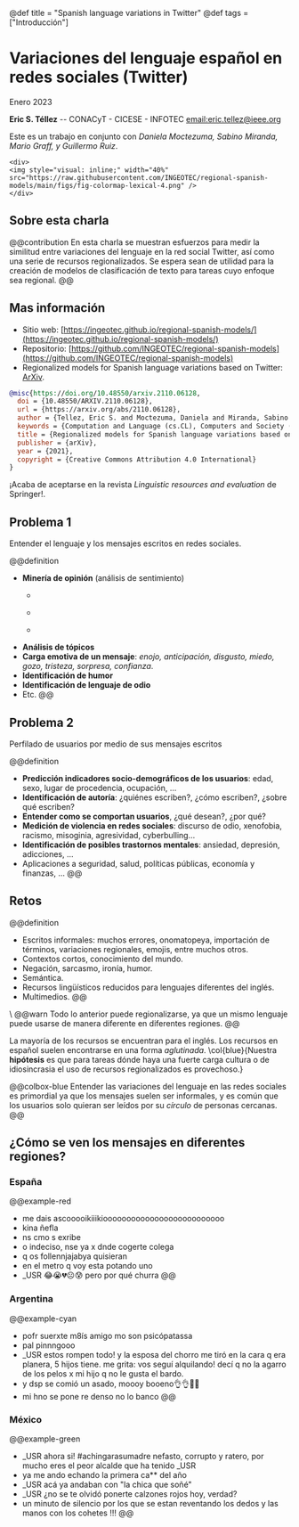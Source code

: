 @def title = "Spanish language variations in Twitter"
@def tags = ["Introducción"]

# Variaciones del lenguaje español en redes sociales (Twitter)

Enero 2023

**Eric S. Téllez** -- CONACyT - CICESE - INFOTEC [email:eric.tellez@ieee.org]()


Este es un trabajo en conjunto con _Daniela Moctezuma, Sabino Miranda, Mario Graff, y Guillermo Ruiz_.

<!--
<div style="font-size: 420px; opacity: 0.2; font-weight: bold; color: rgb(130, 100, 30)">Ñ ñ</div>
-->
~~~
<div>
<img style="visual: inline;" width="40%" src="https://raw.githubusercontent.com/INGEOTEC/regional-spanish-models/main/figs/fig-colormap-lexical-4.png" />
</div>
~~~
<!--img style="visual: inline;" width="40%" src="https://raw.githubusercontent.com/INGEOTEC/regional-spanish-models/main/figs/fig-lexical-umap-4.png" /-->


## Sobre esta charla
@@contribution
En esta charla se muestran esfuerzos para medir la similitud entre variaciones del lenguaje en la red social Twitter, así como una serie de recursos regionalizados. Se espera sean de utilidad para la creación de modelos de clasificación de texto para tareas cuyo enfoque sea regional.
@@

## Mas información
- Sitio web: [https://ingeotec.github.io/regional-spanish-models/](https://ingeotec.github.io/regional-spanish-models/)
- Repositorio: [https://github.com/INGEOTEC/regional-spanish-models](https://github.com/INGEOTEC/regional-spanish-models)
- Regionalized models for Spanish language variations based on Twitter: [ArXiv](https://arxiv.org/abs/2110.06128).

```bibtex
@misc{https://doi.org/10.48550/arxiv.2110.06128,
  doi = {10.48550/ARXIV.2110.06128},
  url = {https://arxiv.org/abs/2110.06128},
  author = {Tellez, Eric S. and Moctezuma, Daniela and Miranda, Sabino and Graff, Mario and Ruiz, Guillermo},
  keywords = {Computation and Language (cs.CL), Computers and Society (cs.CY), Social and Information Networks (cs.SI), FOS: Computer and information sciences, FOS: Computer and information sciences},
  title = {Regionalized models for Spanish language variations based on Twitter},
  publisher = {arXiv},
  year = {2021},
  copyright = {Creative Commons Attribution 4.0 International}
}
```

¡Acaba de aceptarse en la revista _Linguistic resources and evaluation_ de Springer!.

## Problema 1
Entender el lenguaje y los mensajes escritos en redes sociales.

@@definition
- **Minería de opinión** (análisis de sentimiento)
  - ~~~<span style="color: rgb(0, 0, 255);">positivo :) </span>~~~
  - ~~~<span style="color: rgb(130, 130, 130);">neutro :) </span>~~~
  - ~~~<span style="color: rgb(255, 0, 0);">negativo :( </span>~~~
- **Análisis de tópicos**
- **Carga emotiva de un mensaje**: _enojo, anticipación, disgusto, miedo, gozo, tristeza, sorpresa, confianza_.
- **Identificación de humor**
- **Identificación de lenguaje de odio**
- Etc.
@@

## Problema 2
Perfilado de usuarios por medio de sus mensajes escritos

@@definition
- **Predicción indicadores socio-demográficos de los usuarios**: edad, sexo, lugar de procedencia, ocupación, ...
- **Identificación de autoría**: ¿quiénes escriben?, ¿cómo escriben?, ¿sobre qué escriben?
- **Entender como se comportan usuarios**, ¿qué desean?, ¿por qué?
- **Medición de violencia en redes sociales**: discurso de odio, xenofobia, racismo, misoginia, agresividad, cyberbulling...
- **Identificación de posibles trastornos mentales**: ansiedad, depresión, adicciones, ...
- Aplicaciones a seguridad, salud, políticas públicas, economía y finanzas, ...
@@


## Retos

@@definition
- Escritos informales: muchos errores, onomatopeya, importación de términos, variaciones regionales, emojis, entre muchos otros.
- Contextos cortos, conocimiento del mundo.
- Negación, sarcasmo, ironía, humor.
- Semántica.
- Recursos lingüísticos reducidos para lenguajes diferentes del inglés.
- Multimedios.
@@

\\
@@warn
Todo lo anterior puede regionalizarse, ya que un mismo lenguaje puede usarse de manera diferente en diferentes regiones.
@@

La mayoría de los recursos se encuentran para el inglés. Los recursos en español suelen encontrarse en una forma _aglutinada_. \col{blue}{Nuestra **hipótesis** es que para tareas dónde haya una fuerte carga cultura o de idiosincrasia el uso de recursos regionalizados es provechoso.}

@@colbox-blue
Entender las variaciones del lenguaje en las redes sociales es primordial ya que los mensajes suelen ser informales, y es común que los usuarios solo quieran ser leídos por su _círculo_ de personas cercanas.
@@


## ¿Cómo se ven los mensajes en diferentes regiones?

### España
@@example-red
- me dais ascooooikiiikioooooooooooooooooooooooooo
- kina ñefla
- ns cmo s exribe
- o indeciso, nse ya x dnde cogerte colega
- q os follennjajabya quisieran
- en el metro q voy esta potando uno
- _USR 😂😭💔☹️😰 pero por qué churra
@@

### Argentina
@@example-cyan
- pofr suerxte m8ís amigo mo son psicópatassa
- pal pinnngooo
- _USR estos rompen todo! y la esposa del chorro me tiró en la cara q era planera, 5 hijos tiene. me grita: vos seguí alquilando! decí q no la agarro de los pelos x mi hijo q no le gusta el bardo.
- y dsp se comió un asado, moooy booeno👌👌🤣😂
- mi hno se pone re denso no lo banco
@@

### México
@@example-green
- _USR ahora si! #achingarasumadre nefasto, corrupto y ratero, por mucho eres el peor alcalde que ha tenido _USR 
- ya me ando echando la primera ca** del año
- _USR acá ya andaban con "la chica que soñé"
- _USR ¿no se te olvidó ponerte calzones rojos hoy, verdad?
- un minuto de silencio por los que se estan reventando los dedos y las manos con los cohetes !!!
@@
